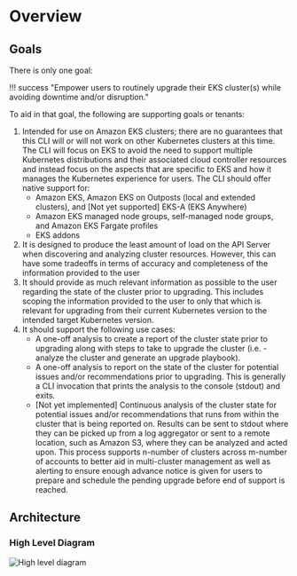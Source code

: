 # Overview

## Goals

There is only one goal:

!!! success "Empower users to routinely upgrade their EKS cluster(s) while avoiding downtime and/or disruption."

To aid in that goal, the following are supporting goals or tenants:

1. Intended for use on Amazon EKS clusters; there are no guarantees that this CLI will or will not work on other Kubernetes clusters at this time. The CLI will focus on EKS to avoid the need to support multiple Kubernetes distributions and their associated cloud controller resources and instead focus on the aspects that are specific to EKS and how it manages the Kubernetes experience for users. The CLI should offer native support for:
   - Amazon EKS, Amazon EKS on Outposts (local and extended clusters), and [Not yet supported] EKS-A (EKS Anywhere)
   - Amazon EKS managed node groups, self-managed node groups, and Amazon EKS Fargate profiles
   - EKS addons
2. It is designed to produce the least amount of load on the API Server when discovering and analyzing cluster resources. However, this can have some tradeoffs in terms of accuracy and completeness of the information provided to the user
3. It should provide as much relevant information as possible to the user regarding the state of the cluster prior to upgrading. This includes scoping the information provided to the user to only that which is relevant for upgrading from their current Kubernetes version to the intended target Kubernetes version.
4. It should support the following use cases:
   - A one-off analysis to create a report of the cluster state prior to upgrading along with steps to take to upgrade the cluster (i.e. - analyze the cluster and generate an upgrade playbook).
   - A one-off analysis to report on the state of the cluster for potential issues and/or recommendations prior to upgrading. This is generally a CLI invocation that prints the analysis to the console (stdout) and exits.
   - [Not yet implemented] Continuous analysis of the cluster state for potential issues and/or recommendations that runs from within the cluster that is being reported on. Results can be sent to stdout where they can be picked up from a log aggregator or sent to a remote location, such as Amazon S3, where they can be analyzed and acted upon. This process supports n-number of clusters across m-number of accounts to better aid in multi-cluster management as well as alerting to ensure enough advance notice is given for users to prepare and schedule the pending upgrade before end of support is reached.

## Architecture

### High Level Diagram

![High level diagram](https://raw.githubusercontent.com/clowdhaus/eksup/main/docs/imgs/checks.png)
